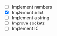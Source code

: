 
- [ ] Implement numbers
- [x] Implement a list
- [ ] Implement a string
- [ ] Improve sockets
- [ ] Implement IO